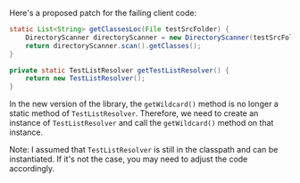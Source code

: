 Here's a proposed patch for the failing client code:

```java
static List<String> getClassesLoc(File testSrcFolder) {
    DirectoryScanner directoryScanner = new DirectoryScanner(testSrcFolder, getTestListResolver().getWildcard());
    return directoryScanner.scan().getClasses();
}

private static TestListResolver getTestListResolver() {
    return new TestListResolver();
}
```

In the new version of the library, the `getWildcard()` method is no longer a static method of `TestListResolver`. Therefore, we need to create an instance of `TestListResolver` and call the `getWildcard()` method on that instance.

Note: I assumed that `TestListResolver` is still in the classpath and can be instantiated. If it's not the case, you may need to adjust the code accordingly.